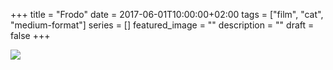 +++
title =  "Frodo"
date = 2017-06-01T10:00:00+02:00
tags = ["film", "cat", "medium-format"]
series = []
featured_image = ""
description = ""
draft = false
+++

![](/img/2017/Frodo.jpg)